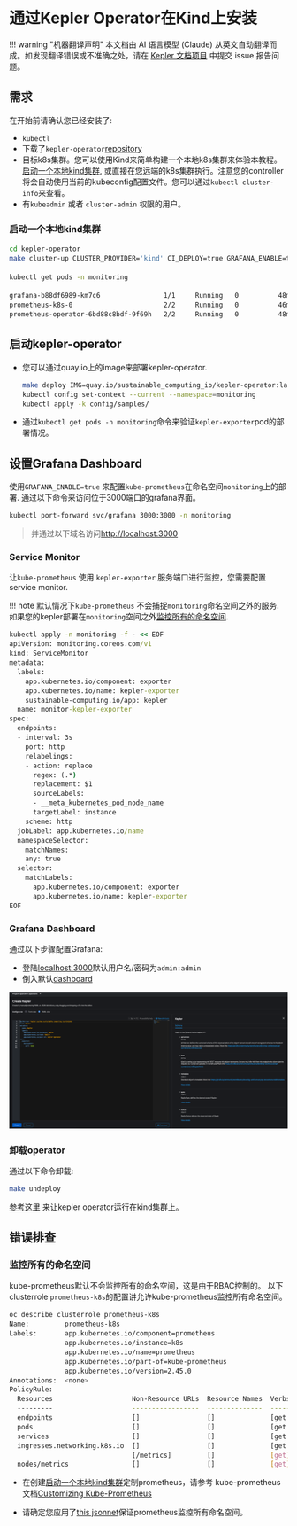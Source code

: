# 通过Kepler Operator在Kind上安装

!!! warning "机器翻译声明"
    本文档由 AI 语言模型 (Claude) 从英文自动翻译而成。如发现翻译错误或不准确之处，请在 [Kepler 文档项目](https://github.com/sustainable-computing-io/kepler-doc/issues) 中提交 issue 报告问题。

## 需求

在开始前请确认您已经安装了:

- `kubectl`
- 下载了`kepler-operator`[repository](https://github.com/sustainable-computing-io/kepler-operator)
- 目标k8s集群。您可以使用Kind来简单构建一个本地k8s集群来体验本教程。[启动一个本地kind集群](#run-a-kind-cluster-locally), 或直接在您远端的k8s集群执行。注意您的controller将会自动使用当前的kubeconfig配置文件。您可以通过`kubectl cluster-info`来查看。
- 有`kubeadmin` 或者 `cluster-admin` 权限的用户。

### 启动一个本地kind集群  <a name="run-a-kind-cluster-locally"></a>

``` sh
cd kepler-operator
make cluster-up CLUSTER_PROVIDER='kind' CI_DEPLOY=true GRAFANA_ENABLE=true

kubectl get pods -n monitoring

grafana-b88df6989-km7c6                1/1     Running   0          48m
prometheus-k8s-0                       2/2     Running   0          46m
prometheus-operator-6bd88c8bdf-9f69h   2/2     Running   0          48m
```

## 启动kepler-operator
- 您可以通过quay.io上的image来部署kepler-operator.

    ```sh
    make deploy IMG=quay.io/sustainable_computing_io/kepler-operator:latest
    kubectl config set-context --current --namespace=monitoring
    kubectl apply -k config/samples/
    ```

- 通过`kubectl get pods -n monitoring`命令来验证`kepler-exporter`pod的部署情况。


## 设置Grafana Dashboard

使用`GRAFANA_ENABLE=true` 来配置`kube-prometheus`在命名空间`monitoring`上的部署.
通过以下命令来访问位于3000端口的grafana界面。

```sh
kubectl port-forward svc/grafana 3000:3000 -n monitoring
```

>并通过以下域名访问[http://localhost:3000](http://localhost:3000)

### Service Monitor

让`kube-prometheus` 使用 `kepler-exporter` 服务端口进行监控，您需要配置service monitor.

!!! note
    默认情况下`kube-prometheus` 不会捕捉`monitoring`命名空间之外的服务. 如果您的kepler部署在`monitoring`空间之外[监控所有的命名空间](#scrape-all-namespaces).

```cmd
kubectl apply -n monitoring -f - << EOF
apiVersion: monitoring.coreos.com/v1
kind: ServiceMonitor
metadata:
  labels:
    app.kubernetes.io/component: exporter
    app.kubernetes.io/name: kepler-exporter
    sustainable-computing.io/app: kepler
  name: monitor-kepler-exporter
spec:
  endpoints:
  - interval: 3s
    port: http
    relabelings:
    - action: replace
      regex: (.*)
      replacement: $1
      sourceLabels:
      - __meta_kubernetes_pod_node_name
      targetLabel: instance
    scheme: http
  jobLabel: app.kubernetes.io/name
  namespaceSelector:
    matchNames:
    any: true
  selector:
    matchLabels:
      app.kubernetes.io/component: exporter
      app.kubernetes.io/name: kepler-exporter
EOF
```

### Grafana Dashboard

通过以下步骤配置Grafana:

- 登陆[localhost:3000](http:localhost:3000)默认用户名/密码为`admin:admin`
- 倒入默认[dashboard](https://raw.githubusercontent.com/sustainable-computing-io/kepler/main/grafana-dashboards/Kepler-Exporter.json)

![kind-grafana](../fig/ocp_installation/kind_grafana.png)

### 卸载operator
通过以下命令卸载:
```sh
make undeploy
```

[参考这里](https://github.com/sustainable-computing-io/kepler-operator#getting-started) 来让kepler operator运行在kind集群上。

## 错误排查

### 监控所有的命名空间  <a name="scrape-all-namespaces"></a>

kube-prometheus默认不会监控所有的命名空间，这是由于RBAC控制的。
以下clusterrole `prometheus-k8s`的配置讲允许kube-prometheus监控所有命名空间。

```sh
oc describe clusterrole prometheus-k8s
Name:         prometheus-k8s
Labels:       app.kubernetes.io/component=prometheus
              app.kubernetes.io/instance=k8s
              app.kubernetes.io/name=prometheus
              app.kubernetes.io/part-of=kube-prometheus
              app.kubernetes.io/version=2.45.0
Annotations:  <none>
PolicyRule:
  Resources                    Non-Resource URLs  Resource Names  Verbs
  ---------                    -----------------  --------------  -----
  endpoints                    []                 []              [get list watch]
  pods                         []                 []              [get list watch]
  services                     []                 []              [get list watch]
  ingresses.networking.k8s.io  []                 []              [get list watch]
                               [/metrics]         []              [get]
  nodes/metrics                []                 []              [get]

```

- 在创建[启动一个本地kind集群](#run-a-kind-cluster-locally)定制prometheus，请参考
kube-prometheus文档[Customizing Kube-Prometheus](https://github.com/prometheus-operator/kube-prometheus/blob/main/docs/customizing.md)

- 请确定您应用了[this jsonnet](https://github.com/prometheus-operator/kube-prometheus/blob/main/docs/customizations/monitoring-all-namespaces.md)保证prometheus监控所有命名空间。
